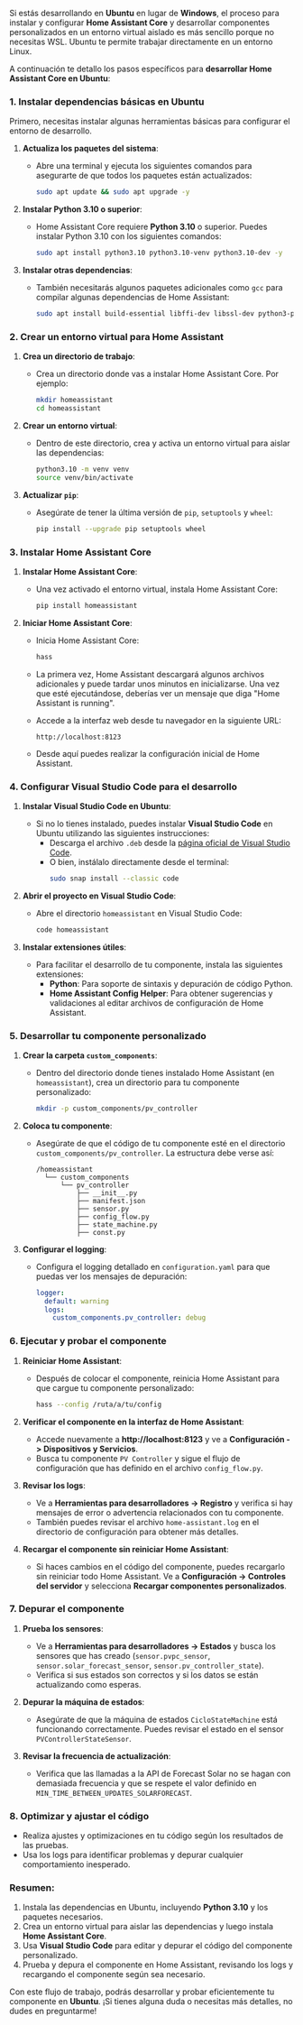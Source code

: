 Si estás desarrollando en **Ubuntu** en lugar de **Windows**, el proceso para instalar y configurar **Home Assistant Core** y desarrollar componentes personalizados en un entorno virtual aislado es más sencillo porque no necesitas WSL. Ubuntu te permite trabajar directamente en un entorno Linux.

A continuación te detallo los pasos específicos para **desarrollar Home Assistant Core en Ubuntu**:

### 1. Instalar dependencias básicas en Ubuntu

Primero, necesitas instalar algunas herramientas básicas para configurar el entorno de desarrollo.

1. **Actualiza los paquetes del sistema**:
   - Abre una terminal y ejecuta los siguientes comandos para asegurarte de que todos los paquetes están actualizados:
     ```bash
     sudo apt update && sudo apt upgrade -y
     ```

2. **Instalar Python 3.10 o superior**:
   - Home Assistant Core requiere **Python 3.10** o superior. Puedes instalar Python 3.10 con los siguientes comandos:
     ```bash
     sudo apt install python3.10 python3.10-venv python3.10-dev -y
     ```

3. **Instalar otras dependencias**:
   - También necesitarás algunos paquetes adicionales como `gcc` para compilar algunas dependencias de Home Assistant:
     ```bash
     sudo apt install build-essential libffi-dev libssl-dev python3-pip -y
     ```

### 2. Crear un entorno virtual para Home Assistant

1. **Crea un directorio de trabajo**:
   - Crea un directorio donde vas a instalar Home Assistant Core. Por ejemplo:
     ```bash
     mkdir homeassistant
     cd homeassistant
     ```

2. **Crear un entorno virtual**:
   - Dentro de este directorio, crea y activa un entorno virtual para aislar las dependencias:
     ```bash
     python3.10 -m venv venv
     source venv/bin/activate
     ```

3. **Actualizar `pip`**:
   - Asegúrate de tener la última versión de `pip`, `setuptools` y `wheel`:
     ```bash
     pip install --upgrade pip setuptools wheel
     ```

### 3. Instalar Home Assistant Core

1. **Instalar Home Assistant Core**:
   - Una vez activado el entorno virtual, instala Home Assistant Core:
     ```bash
     pip install homeassistant
     ```

2. **Iniciar Home Assistant Core**:
   - Inicia Home Assistant Core:
     ```bash
     hass
     ```

   - La primera vez, Home Assistant descargará algunos archivos adicionales y puede tardar unos minutos en inicializarse. Una vez que esté ejecutándose, deberías ver un mensaje que diga "Home Assistant is running".
   - Accede a la interfaz web desde tu navegador en la siguiente URL:
     ```
     http://localhost:8123
     ```

   - Desde aquí puedes realizar la configuración inicial de Home Assistant.

### 4. Configurar Visual Studio Code para el desarrollo

1. **Instalar Visual Studio Code en Ubuntu**:
   - Si no lo tienes instalado, puedes instalar **Visual Studio Code** en Ubuntu utilizando las siguientes instrucciones:
     - Descarga el archivo `.deb` desde la [página oficial de Visual Studio Code](https://code.visualstudio.com/).
     - O bien, instálalo directamente desde el terminal:
       ```bash
       sudo snap install --classic code
       ```

2. **Abrir el proyecto en Visual Studio Code**:
   - Abre el directorio `homeassistant` en Visual Studio Code:
     ```bash
     code homeassistant
     ```

3. **Instalar extensiones útiles**:
   - Para facilitar el desarrollo de tu componente, instala las siguientes extensiones:
     - **Python**: Para soporte de sintaxis y depuración de código Python.
     - **Home Assistant Config Helper**: Para obtener sugerencias y validaciones al editar archivos de configuración de Home Assistant.

### 5. Desarrollar tu componente personalizado

1. **Crear la carpeta `custom_components`**:
   - Dentro del directorio donde tienes instalado Home Assistant (en `homeassistant`), crea un directorio para tu componente personalizado:
     ```bash
     mkdir -p custom_components/pv_controller
     ```

2. **Coloca tu componente**:
   - Asegúrate de que el código de tu componente esté en el directorio `custom_components/pv_controller`. La estructura debe verse así:
     ```
     /homeassistant
       └── custom_components
           └── pv_controller
               ├── __init__.py
               ├── manifest.json
               ├── sensor.py
               ├── config_flow.py
               ├── state_machine.py
               ├── const.py
     ```

3. **Configurar el logging**:
   - Configura el logging detallado en `configuration.yaml` para que puedas ver los mensajes de depuración:
     ```yaml
     logger:
       default: warning
       logs:
         custom_components.pv_controller: debug
     ```

### 6. Ejecutar y probar el componente

1. **Reiniciar Home Assistant**:
   - Después de colocar el componente, reinicia Home Assistant para que cargue tu componente personalizado:
     ```bash
     hass --config /ruta/a/tu/config
     ```

2. **Verificar el componente en la interfaz de Home Assistant**:
   - Accede nuevamente a **http://localhost:8123** y ve a **Configuración -> Dispositivos y Servicios**.
   - Busca tu componente `PV Controller` y sigue el flujo de configuración que has definido en el archivo `config_flow.py`.

3. **Revisar los logs**:
   - Ve a **Herramientas para desarrolladores -> Registro** y verifica si hay mensajes de error o advertencia relacionados con tu componente.
   - También puedes revisar el archivo `home-assistant.log` en el directorio de configuración para obtener más detalles.

4. **Recargar el componente sin reiniciar Home Assistant**:
   - Si haces cambios en el código del componente, puedes recargarlo sin reiniciar todo Home Assistant. Ve a **Configuración -> Controles del servidor** y selecciona **Recargar componentes personalizados**.

### 7. Depurar el componente

1. **Prueba los sensores**:
   - Ve a **Herramientas para desarrolladores -> Estados** y busca los sensores que has creado (`sensor.pvpc_sensor`, `sensor.solar_forecast_sensor`, `sensor.pv_controller_state`).
   - Verifica si sus estados son correctos y si los datos se están actualizando como esperas.

2. **Depurar la máquina de estados**:
   - Asegúrate de que la máquina de estados `CicloStateMachine` está funcionando correctamente. Puedes revisar el estado en el sensor `PVControllerStateSensor`.

3. **Revisar la frecuencia de actualización**:
   - Verifica que las llamadas a la API de Forecast Solar no se hagan con demasiada frecuencia y que se respete el valor definido en `MIN_TIME_BETWEEN_UPDATES_SOLARFORECAST`.

### 8. Optimizar y ajustar el código

- Realiza ajustes y optimizaciones en tu código según los resultados de las pruebas.
- Usa los logs para identificar problemas y depurar cualquier comportamiento inesperado.

### Resumen:

1. Instala las dependencias en Ubuntu, incluyendo **Python 3.10** y los paquetes necesarios.
2. Crea un entorno virtual para aislar las dependencias y luego instala **Home Assistant Core**.
3. Usa **Visual Studio Code** para editar y depurar el código del componente personalizado.
4. Prueba y depura el componente en Home Assistant, revisando los logs y recargando el componente según sea necesario.

Con este flujo de trabajo, podrás desarrollar y probar eficientemente tu componente en **Ubuntu**. ¡Si tienes alguna duda o necesitas más detalles, no dudes en preguntarme!

